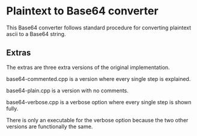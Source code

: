 # Plaintext to Base64 converter
This Base64 converter follows standard procedure for converting plaintext ascii to a Base64 string.

## Extras

The extras are three extra versions of the original implementation.

base64-commented.cpp is a version where every single step is explained.

base64-plain.cpp is a version with no comments.

base64-verbose.cpp is a verbose option where every single step is shown fully.

There is only an executable for the verbose option because the two other versions are functionally the same.